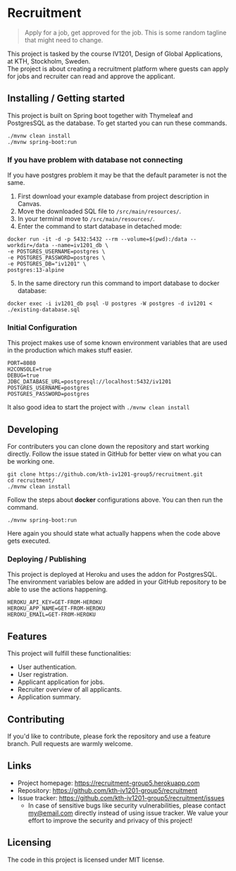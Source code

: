 # Recruitment

> Apply for a job, get approved for the job. This is some random tagline that might need to change.

This project is tasked by the course IV1201, Design of Global Applications, at KTH, Stockholm, Sweden.  
The project is about creating a recruitment platform where guests can apply for jobs and recruiter can read and approve
the applicant.

## Installing / Getting started

This project is built on Spring boot together with Thymeleaf and PostgresSQL as the database. To get started you can run
these commands.

```shell
./mvnw clean install
./mvnw spring-boot:run
```

### If you have problem with database not connecting

If you have postgres problem it may be that the default parameter is not the same.

1. First download your example database from project description in Canvas.
2. Move the downloaded SQL file to `/src/main/resources/`.
3. In your terminal move to `/src/main/resources/`.
4. Enter the command to start database in detached mode:

```shell
docker run -it -d -p 5432:5432 --rm --volume=$(pwd):/data --workdir=/data --name=iv1201_db \
-e POSTGRES_USERNAME=postgres \
-e POSTGRES_PASSWORD=postgres \
-e POSTGRES_DB="iv1201" \
postgres:13-alpine
```

5. In the same directory run this command to import database to docker database:

```shell
docker exec -i iv1201_db psql -U postgres -W postgres -d iv1201 < ./existing-database.sql
```

### Initial Configuration

This project makes use of some known environment variables that are used in the production which makes stuff easier.

```.env
PORT=8080
H2CONSOLE=true
DEBUG=true
JDBC_DATABASE_URL=postgresql://localhost:5432/iv1201
POSTGRES_USERNAME=postgres
POSTGRES_PASSWORD=postgres
```

It also good idea to start the project with `./mvnw clean install`

## Developing

For contributers you can clone down the repository and start working directly. Follow the issue stated in GitHub for
better view on what you can be working one.

```shell
git clone https://github.com/kth-iv1201-group5/recruitment.git
cd recruitment/
./mvnw clean install
```

Follow the steps about **docker** configurations above. You can then run the command.

```shell
./mvnw spring-boot:run
```

Here again you should state what actually happens when the code above gets executed.

### Deploying / Publishing

This project is deployed at Heroku and uses the addon for PostgresSQL. The environment variables below are added in your
GitHub repository to be able to use the actions happening.

```env
HEROKU_API_KEY=GET-FROM-HEROKU
HEROKU_APP_NAME=GET-FROM-HEROKU
HEROKU_EMAIL=GET-FROM-HEROKU
```

## Features

This project will fulfill these functionalities:

* User authentication.
* User registration.
* Applicant application for jobs.
* Recruiter overview of all applicants.
* Application summary.

## Contributing

If you'd like to contribute, please fork the repository and use a feature branch. Pull requests are warmly welcome.

<!-- If there's anything else the developer needs to know (e.g. the code style
guide), you should link it here. If there's a lot of things to take into
consideration, it is common to separate this section to its own file called
`CONTRIBUTING.md` (or similar). If so, you should say that it exists here. -->

## Links

- Project homepage: https://recruitment-group5.herokuapp.com
- Repository: https://github.com/kth-iv1201-group5/recruitment
- Issue tracker: https://github.com/kth-iv1201-group5/recruitment/issues
  - In case of sensitive bugs like security vulnerabilities, please contact my@email.com directly instead of using issue
    tracker. We value your effort to improve the security and privacy of this project!

## Licensing

The code in this project is licensed under MIT license.
